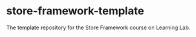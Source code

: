 # store-framework-template
The template repository for the Store Framework course on Learning Lab.




